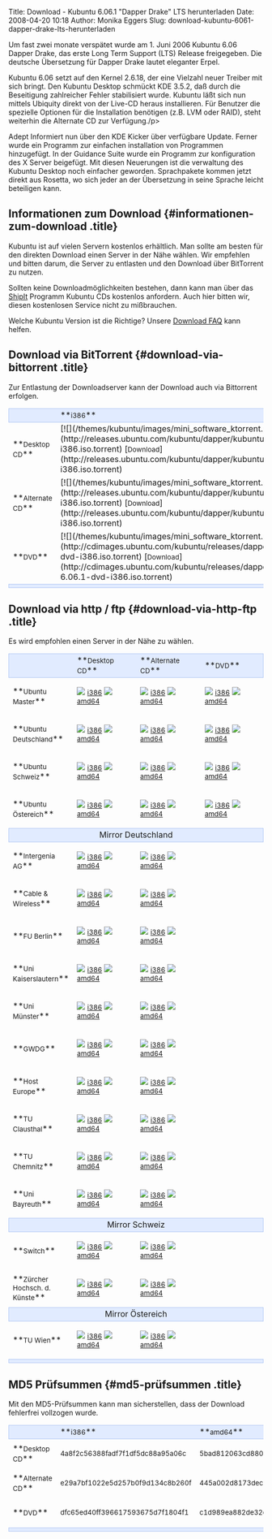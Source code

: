 Title: Download - Kubuntu 6.06.1 "Dapper Drake" LTS herunterladen
Date: 2008-04-20 10:18
Author: Monika Eggers
Slug: download-kubuntu-6061-dapper-drake-lts-herunterladen

Um fast zwei monate verspätet wurde am 1. Juni 2006 Kubuntu 6.06 Dapper
Drake, das erste Long Term Support (LTS) Release freigegeben. Die
deutsche Übersetzung für Dapper Drake lautet eleganter Erpel.

Kubuntu 6.06 setzt auf den Kernel 2.6.18, der eine Vielzahl neuer
Treiber mit sich bringt. Den Kubuntu Desktop schmückt KDE 3.5.2, daß
durch die Beseitigung zahlreicher Fehler stabilisiert wurde. Kubuntu
läßt sich nun mittels Ubiquity direkt von der Live-CD heraus
installieren. Für Benutzer die spezielle Optionen für die Installation
benötigen (z.B. LVM oder RAID), steht weiterhin die Alternate CD zur
Verfügung./p&gt;

Adept Informiert nun über den KDE Kicker über verfügbare Update. Ferner
wurde ein Programm zur einfachen installation von Programmen
hinzugefügt. In der Guidance Suite wurde ein Programm zur konfiguration
des X Server beigefügt. Mit diesen Neuerungen ist die verwaltung des
Kubuntu Desktop noch einfacher geworden. Sprachpakete kommen jetzt
direkt aus Rosetta, wo sich jeder an der Übersetzung in seine Sprache
leicht beteiligen kann.


Informationen zum Download {#informationen-zum-download .title}
--------------------------


Kubuntu ist auf vielen Servern kostenlos erhältlich. Man sollte am
besten für den direkten Download einen Server in der Nähe wählen. Wir
empfehlen und bitten darum, die Server zu entlasten und den Download
über BitTorrent zu nutzen.


Sollten keine Downloadmöglichkeiten bestehen, dann kann man über das
[ShipIt](https://shipit.kubuntu.org/ "ShipIt") Programm Kubuntu CDs
kostenlos anfordern. Auch hier bitten wir, diesen kostenlosen Service
nicht zu mißbrauchen. 


Welche Kubuntu Version ist die Richtige? Unsere [Download
FAQ](/download/faq "Download FAQ") kann helfen.


Download via BitTorrent {#download-via-bittorrent .title}
-----------------------


Zur Entlastung der Downloadserver kann der Download auch via Bittorrent
erfolgen.


<table width="500" cellpadding="2" cellspacing="2">


<tbody>


<tr style="background-color:#e1ebff;border: solid 1px #b3c8f3;">


<td width="200" align="left">
</td>


<td width="150" align="left">
**<small>i386</small>**

</td>


<td width="150" align="left">
**<small>amd64</small>**

</td>


</tr>


<tr class="even">


<td>
**<small>Desktop CD</small>**

</td>


<td>
[![](/themes/kubuntu/images/mini_software_ktorrent.png)](http://releases.ubuntu.com/kubuntu/dapper/kubuntu-6.06.1-desktop-i386.iso.torrent)
[<small>Download</small>](http://releases.ubuntu.com/kubuntu/dapper/kubuntu-6.06.1-desktop-i386.iso.torrent)

</td>


<td>
[![](/themes/kubuntu/images/mini_software_ktorrent.png)](http://releases.ubuntu.com/kubuntu/dapper/kubuntu-6.06.1-desktop-amd64.iso.torrent)
[<small>Download</small>](http://releases.ubuntu.com/kubuntu/dapper/kubuntu-6.06.1-desktop-amd64.iso.torrent)

</td>


</tr>


<tr class="odd">


<td>
**<small>Alternate CD</small>**

</td>


<td>
[![](/themes/kubuntu/images/mini_software_ktorrent.png)](http://releases.ubuntu.com/kubuntu/dapper/kubuntu-6.06.1-alternate-i386.iso.torrent)
[<small>Download</small>](http://releases.ubuntu.com/kubuntu/dapper/kubuntu-6.06.1-alternate-i386.iso.torrent)

</td>


<td>
[![](/themes/kubuntu/images/mini_software_ktorrent.png)](http://releases.ubuntu.com/kubuntu/dapper/kubuntu-6.06.1-alternate-amd64.iso.torrent)
[<small>Download</small>](http://releases.ubuntu.com/kubuntu/dapper/kubuntu-6.06.1-alternate-amd64.iso.torrent)

</td>


</tr>


<tr class="even">


<td>
**<small>DVD</small>**

</td>


<td>
[![](/themes/kubuntu/images/mini_software_ktorrent.png)](http://cdimages.ubuntu.com/kubuntu/releases/dapper/kubuntu-6.06.1-dvd-i386.iso.torrent)
[<small>Download</small>](http://cdimages.ubuntu.com/kubuntu/releases/dapper/release/kubuntu-6.06.1-dvd-i386.iso.torrent)

</td>


<td>
[![](/themes/kubuntu/images/mini_software_ktorrent.png)](http://cdimages.ubuntu.com/kubuntu/releases/dapper/kubuntu-6.06.1-dvd-amd64.iso.torrent)
[<small>Download</small>](http://cdimages.ubuntu.com/kubuntu/releases/dapper/release/kubuntu-6.06.1-dvd-amd64.iso.torrent)

</td>


</tr>


<tr style="background-color:#e1ebff;border: solid 1px #b3c8f3;">


<td colspan="4" align="left">
</td>


</tr>


</tbody>


</table>

  


Download via http / ftp {#download-via-http-ftp .title}
-----------------------


Es wird empfohlen einen Server in der Nähe zu wählen.


<table width="100%" cellpadding="2" cellspacing="2">


<tbody>


<tr style="background-color:#e1ebff;border: solid 1px #b3c8f3;">


<td align="left">
</td>


<td width="150" align="left">
**<small>Desktop CD</small>**

</td>


<td width="150" align="left">
**<small>Alternate CD</small>**

</td>


<td width="150" align="left">
**<small>DVD</small>**

</td>


</tr>


<tr class="even">


<td>
**<small>Ubuntu Master</small>**

</td>


<td>

[![](/themes/kubuntu/images/mini_download.png)](http://releases.ubuntu.com/kubuntu/dapper/kubuntu-6.06.1-desktop-i386.iso)
[<small>i386</small>](http://releases.ubuntu.com/kubuntu/dapper/kubuntu-6.06.1-desktop-i386.iso)
[![](/themes/kubuntu/images/mini_download.png)](http://releases.ubuntu.com/kubuntu/dapper/kubuntu-6.06.1-desktop-amd64.iso)
[<small>amd64</small>](http://releases.ubuntu.com/kubuntu/dapper/kubuntu-6.06.1-desktop-amd64.iso)


</td>


<td>

[![](/themes/kubuntu/images/mini_download.png)](http://releases.ubuntu.com/kubuntu/dapper/kubuntu-6.06.1-alternate-i386.iso)
[<small>i386</small>](http://releases.ubuntu.com/kubuntu/dapper/kubuntu-6.06.1-alternate-i386.iso)
[![](/themes/kubuntu/images/mini_download.png)](http://releases.ubuntu.com/kubuntu/dapper/kubuntu-6.06.1-alternate-amd64.iso)
[<small>amd64</small>](http://releases.ubuntu.com/kubuntu/dapper/kubuntu-6.06.1-alternate-amd64.iso)


</td>


<td>

[![](/themes/kubuntu/images/mini_download.png)](http://cdimages.ubuntu.com/kubuntu/releases/dapper/release/kubuntu-6.06.1-dvd-i386.iso)
[<small>i386</small>](http://cdimages.ubuntu.com/kubuntu/releases/dapper/release/kubuntu-6.06.1-dvd-i386.iso)
[![](/themes/kubuntu/images/mini_download.png)](http://cdimages.ubuntu.com/kubuntu/releases/dapper/release/kubuntu-6.06.1-dvd-amd64.iso)
[<small>amd64</small>](http://cdimages.ubuntu.com/kubuntu/releases/dapper/release/kubuntu-6.06.1-dvd-amd64.iso)


</td>


</tr>


<tr class="odd">


<td>
**<small>Ubuntu Deutschland</small>**

</td>


<td>

[![](/themes/kubuntu/images/mini_download.png)](http://de.releases.ubuntu.com/kubuntu/dapper/kubuntu-6.06.1-desktop-i386.iso)
[<small>i386</small>](http://de.releases.ubuntu.com/kubuntu/dapper/kubuntu-6.06.1-desktop-i386.iso)
[![](/themes/kubuntu/images/mini_download.png)](http://de.releases.ubuntu.com/kubuntu/dapper/kubuntu-6.06.1-desktop-amd64.iso)
[<small>amd64</small>](http://de.releases.ubuntu.com/kubuntu/dapper/kubuntu-6.06.1-desktop-amd64.iso)


</td>


<td>

[![](/themes/kubuntu/images/mini_download.png)](http://de.releases.ubuntu.com/kubuntu/dapper/kubuntu-6.06.1-alternate-i386.iso)
[<small>i386</small>](http://de.releases.ubuntu.com/kubuntu/dapper/kubuntu-6.06.1-alternate-i386.iso)
[![](/themes/kubuntu/images/mini_download.png)](http://de.releases.ubuntu.com/kubuntu/dapper/kubuntu-6.06.1-alternate-amd64.iso)
[<small>amd64</small>](http://de.releases.ubuntu.com/kubuntu/dapper/kubuntu-6.06.1-alternate-amd64.iso)


</td>


<td>

[![](/themes/kubuntu/images/mini_download.png)](http://de.cdimages.ubuntu.com/kubuntu/releases/dapper/release/kubuntu-6.06.1-dvd-i386.iso)
[<small>i386</small>](http://de.cdimages.ubuntu.com/kubuntu/releases/dapper/release/kubuntu-6.06.1-dvd-i386.iso)
[![](/themes/kubuntu/images/mini_download.png)](http://de.cdimages.ubuntu.com/kubuntu/releases/dapper/release/kubuntu-6.06.1-dvd-amd64.iso)
[<small>amd64</small>](http://de.cdimages.ubuntu.com/kubuntu/releases/dapper/release/kubuntu-6.06.1-dvd-amd64.iso)


</td>


</tr>


<tr class="even">


<td>
**<small>Ubuntu Schweiz</small>**

</td>


<td>

[![](/themes/kubuntu/images/mini_download.png)](http://ch.releases.ubuntu.com/kubuntu/dapper/kubuntu-6.06.1-desktop-i386.iso)
[<small>i386</small>](http://ch.releases.ubuntu.com/kubuntu/dapper/kubuntu-6.06.1-desktop-i386.iso)
[![](/themes/kubuntu/images/mini_download.png)](http://ch.releases.ubuntu.com/kubuntu/dapper/kubuntu-6.06.1-desktop-amd64.iso)
[<small>amd64</small>](http://ch.releases.ubuntu.com/kubuntu/dapper/kubuntu-6.06.1-desktop-amd64.iso)


</td>


<td>

[![](/themes/kubuntu/images/mini_download.png)](http://ch.releases.ubuntu.com/kubuntu/dapper/kubuntu-6.06.1-alternate-i386.iso)
[<small>i386</small>](http://ch.releases.ubuntu.com/kubuntu/dapper/kubuntu-6.06.1-alternate-i386.iso)
[![](/themes/kubuntu/images/mini_download.png)](http://ch.releases.ubuntu.com/kubuntu/dapper/kubuntu-6.06.1-alternate-amd64.iso)
[<small>amd64</small>](http://ch.releases.ubuntu.com/kubuntu/dapper/kubuntu-6.06.1-alternate-amd64.iso)


</td>


<td>

[![](/themes/kubuntu/images/mini_download.png)](http://ch.cdimages.ubuntu.com/kubuntu/releases/dapper/release/kubuntu-6.06.1-dvd-i386.iso)
[<small>i386</small>](http://ch.cdimages.ubuntu.com/kubuntu/releases/dapper/release/kubuntu-6.06.1-dvd-i386.iso)
[![](/themes/kubuntu/images/mini_download.png)](http://ch.cdimages.ubuntu.com/kubuntu/releases/dapper/release/kubuntu-6.06.1-dvd-amd64.iso)
[<small>amd64</small>](http://ch.cdimages.ubuntu.com/kubuntu/releases/dapper/release/kubuntu-6.06.1-dvd-amd64.iso)


</td>


</tr>


<tr class="odd">


<td>
**<small>Ubuntu Östereich</small>**

</td>


<td>

[![](/themes/kubuntu/images/mini_download.png)](http://at.releases.ubuntu.com/kubuntu/dapper/kubuntu-6.06.1-desktop-i386.iso)
[<small>i386</small>](http://at.releases.ubuntu.com/kubuntu/dapper/kubuntu-6.06.1-desktop-i386.iso)
[![](/themes/kubuntu/images/mini_download.png)](http://at.releases.ubuntu.com/kubuntu/dapper/kubuntu-6.06.1-desktop-amd64.iso)
[<small>amd64</small>](http://at.releases.ubuntu.com/kubuntu/dapper/kubuntu-6.06.1-desktop-amd64.iso)


</td>


<td>

[![](/themes/kubuntu/images/mini_download.png)](http://at.releases.ubuntu.com/kubuntu/dapper/kubuntu-6.06.1-alternate-i386.iso)
[<small>i386</small>](http://at.releases.ubuntu.com/kubuntu/dapper/kubuntu-6.06.1-alternate-i386.iso)
[![](/themes/kubuntu/images/mini_download.png)](http://at.releases.ubuntu.com/kubuntu/dapper/kubuntu-6.06.1-alternate-amd64.iso)
[<small>amd64</small>](http://at.releases.ubuntu.com/kubuntu/dapper/kubuntu-6.06.1-alternate-amd64.iso)


</td>


<td>

[![](/themes/kubuntu/images/mini_download.png)](http://at.cdimages.ubuntu.com/kubuntu/releases/dapper/release/kubuntu-6.06.1-dvd-i386.iso)
[<small>i386</small>](http://at.cdimages.ubuntu.com/kubuntu/releases/dapper/release/kubuntu-6.06.1-dvd-i386.iso)
[![](/themes/kubuntu/images/mini_download.png)](http://at.cdimages.ubuntu.com/kubuntu/releases/dapper/release/kubuntu-6.06.1-dvd-amd64.iso)
[<small>amd64</small>](http://at.cdimages.ubuntu.com/kubuntu/releases/dapper/release/kubuntu-6.06.1-dvd-amd64.iso)


</td>


</tr>


<tr style="background-color:#e1ebff;border: solid 1px #b3c8f3;">


<td colspan="4" align="center">
Mirror Deutschland

</td>


</tr>


<tr class="even">


<td>
**<small>Intergenia AG</small>**

</td>


<td>

[![](/themes/kubuntu/images/mini_download.png)](http://ubuntu.intergenia.de/releases/kubuntu/dapper/kubuntu-6.06.1-desktop-i386.iso)
[<small>i386</small>](http://ubuntu.intergenia.de/releases/kubuntu/dapper/kubuntu-6.06.1-desktop-i386.iso)
[![](/themes/kubuntu/images/mini_download.png)](http://ubuntu.intergenia.de/releases/kubuntu/dapper/kubuntu-6.06.1-desktop-amd64.iso)
[<small>amd64</small>](http://ubuntu.intergenia.de/releases/kubuntu/dapper/kubuntu-6.06.1-desktop-amd64.iso)


</td>


<td>

[![](/themes/kubuntu/images/mini_download.png)](http://ubuntu.intergenia.de/releases/kubuntu/dapper/kubuntu-6.06.1-alternate-i386.iso)
[<small>i386</small>](http://ubuntu.intergenia.de/releases/kubuntu/dapper/kubuntu-6.06.1-alternate-i386.iso)
[![](/themes/kubuntu/images/mini_download.png)](http://ubuntu.intergenia.de/releases/kubuntu/dapper/kubuntu-6.06.1-alternate-amd64.iso)
[<small>amd64</small>](http://ubuntu.intergenia.de/releases/kubuntu/dapper/kubuntu-6.06.1-alternate-amd64.iso)


</td>


<td>


</td>


</tr>


<tr class="odd">


<td>
**<small>Cable & Wireless</small>**

</td>


<td>

[![](/themes/kubuntu/images/mini_download.png)](http://ftp.cw.net/pub/linux/ftp.ubuntu.com/releases/kubuntu/dapper/kubuntu-6.06.1-desktop-i386.iso)
[<small>i386</small>](http://ftp.cw.net/pub/linux/ftp.ubuntu.com/releases/kubuntu/dapper/kubuntu-6.06.1-desktop-i386.iso)
[![](/themes/kubuntu/images/mini_download.png)](http://ftp.cw.net/pub/linux/ftp.ubuntu.com/releases/kubuntu/dapper/kubuntu-6.06.1-desktop-amd64.iso)
[<small>amd64</small>](http://ftp.cw.net/pub/linux/ftp.ubuntu.com/releases/kubuntu/dapper/kubuntu-6.06.1-desktop-amd64.iso)


</td>


<td>

[![](/themes/kubuntu/images/mini_download.png)](http://ftp.cw.net/pub/linux/ftp.ubuntu.com/releases/kubuntu/dapper/kubuntu-6.06.1-alternate-i386.iso)
[<small>i386</small>](http://ftp.cw.net/pub/linux/ftp.ubuntu.com/releases/kubuntu/dapper/kubuntu-6.06.1-alternate-i386.iso)
[![](/themes/kubuntu/images/mini_download.png)](http://ftp.cw.net/pub/linux/ftp.ubuntu.com/releases/kubuntu/dapper/kubuntu-6.06.1-alternate-amd64.iso)
[<small>amd64</small>](http://ftp.cw.net/pub/linux/ftp.ubuntu.com/releases/kubuntu/dapper/kubuntu-6.06.1-alternate-amd64.iso)


</td>


<td>


</td>


</tr>


<tr class="even">


<td>
**<small>FU Berlin</small>**

</td>


<td>

[![](/themes/kubuntu/images/mini_download.png)](ftp://ftp.fu-berlin.de/linux/ubuntu/releases/kubuntu/dapper/kubuntu-6.06.1-desktop-i386.iso)
[<small>i386</small>](ftp://ftp.fu-berlin.de/linux/ubuntu/releases/kubuntu/dapper/kubuntu-6.06.1-desktop-i386.iso)
[![](/themes/kubuntu/images/mini_download.png)](ftp://ftp.fu-berlin.de/linux/ubuntu/releases/kubuntu/dapper/kubuntu-6.06.1-desktop-amd64.iso)
[<small>amd64</small>](ftp://ftp.fu-berlin.de/linux/ubuntu/releases/kubuntu/dapper/kubuntu-6.06.1-desktop-amd64.iso)


</td>


<td>

[![](/themes/kubuntu/images/mini_download.png)](ftp://ftp.fu-berlin.de/linux/ubuntu/releases/kubuntu/dapper/kubuntu-6.06.1-alternate-i386.iso)
[<small>i386</small>](ftp://ftp.fu-berlin.de/linux/ubuntu/releases/kubuntu/dapper/kubuntu-6.06.1-alternate-i386.iso)
[![](/themes/kubuntu/images/mini_download.png)](ftp://ftp.fu-berlin.de/linux/ubuntu/releases/kubuntu/dapper/kubuntu-6.06.1-alternate-amd64.iso)
[<small>amd64</small>](ftp://ftp.fu-berlin.de/linux/ubuntu/releases/kubuntu/dapper/kubuntu-6.06.1-alternate-amd64.iso)


</td>


<td>


</td>


</tr>


<tr class="odd">


<td>
**<small>Uni Kaiserslautern</small>**

</td>


<td>

[![](/themes/kubuntu/images/mini_download.png)](http://ftp.uni-kl.de/pub/linux/ubuntu.iso/kubuntu/dapper/kubuntu-6.06.1-desktop-i386.iso)
[<small>i386</small>](http://ftp.uni-kl.de/pub/linux/ubuntu.iso/kubuntu/dapper/kubuntu-6.06.1-desktop-i386.iso)
[![](/themes/kubuntu/images/mini_download.png)](http://ftp.uni-kl.de/pub/linux/ubuntu.iso/kubuntu/dapper/kubuntu-6.06.1-desktop-amd64.iso)
[<small>amd64</small>](http://ftp.uni-kl.de/pub/linux/ubuntu.iso/kubuntu/dapper/kubuntu-6.06.1-desktop-amd64.iso)


</td>


<td>

[![](/themes/kubuntu/images/mini_download.png)](http://ftp.uni-kl.de/pub/linux/ubuntu.iso/kubuntu/dapper/kubuntu-6.06.1-alternate-i386.iso)
[<small>i386</small>](http://ftp.uni-kl.de/pub/linux/ubuntu.iso/kubuntu/dapper/kubuntu-6.06.1-alternate-i386.iso)
[![](/themes/kubuntu/images/mini_download.png)](http://ftp.uni-kl.de/pub/linux/ubuntu.iso/kubuntu/dapper/kubuntu-6.06.1-alternate-amd64.iso)
[<small>amd64</small>](http://ftp.uni-kl.de/pub/linux/ubuntu.iso/kubuntu/dapper/kubuntu-6.06.1-alternate-amd64.iso)


</td>


<td>


</td>


</tr>


<tr class="even">


<td>
**<small>Uni Münster</small>**

</td>


<td>

[![](/themes/kubuntu/images/mini_download.png)](http://ftp.uni-muenster.de/pub/mirrors/ftp.ubuntu.com/releases/kubuntu/dapper/kubuntu-6.06.1-desktop-i386.iso)
[<small>i386</small>](http://ftp.uni-muenster.de/pub/mirrors/ftp.ubuntu.com/releases/kubuntu/dapper/kubuntu-6.06.1-desktop-i386.iso)
[![](/themes/kubuntu/images/mini_download.png)](http://ftp.uni-muenster.de/pub/mirrors/ftp.ubuntu.com/releases/kubuntu/dapper/kubuntu-6.06.1-desktop-amd64.iso)
[<small>amd64</small>](http://ftp.uni-muenster.de/pub/mirrors/ftp.ubuntu.com/releases/kubuntu/dapper/kubuntu-6.06.1-desktop-amd64.iso)


</td>


<td>

[![](/themes/kubuntu/images/mini_download.png)](http://ftp.uni-muenster.de/pub/mirrors/ftp.ubuntu.com/releases/kubuntu/dapper/kubuntu-6.06.1-alternate-i386.iso)
[<small>i386</small>](http://ftp.uni-muenster.de/pub/mirrors/ftp.ubuntu.com/releases/kubuntu/dapper/kubuntu-6.06.1-alternate-i386.iso)
[![](/themes/kubuntu/images/mini_download.png)](http://ftp.uni-muenster.de/pub/mirrors/ftp.ubuntu.com/releases/kubuntu/dapper/kubuntu-6.06.1-alternate-amd64.iso)
[<small>amd64</small>](http://ftp.uni-muenster.de/pub/mirrors/ftp.ubuntu.com/releases/kubuntu/dapper/kubuntu-6.06.1-alternate-amd64.iso)


</td>


<td>


</td>


</tr>


<tr class="odd">


<td>
**<small>GWDG</small>**

</td>


<td>

[![](/themes/kubuntu/images/mini_download.png)](http://ftp5.gwdg.de/pub/linux/debian/ubuntu/iso/kubuntu/dapper/kubuntu-6.06.1-desktop-i386.iso)
[<small>i386</small>](http://ftp5.gwdg.de/pub/linux/debian/ubuntu/iso/kubuntu/dapper/kubuntu-6.06.1-desktop-i386.iso)
[![](/themes/kubuntu/images/mini_download.png)](http://ftp5.gwdg.de/pub/linux/debian/ubuntu/iso/kubuntu/dapper/kubuntu-6.06.1-desktop-amd64.iso)
[<small>amd64</small>](http://ftp5.gwdg.de/pub/linux/debian/ubuntu/iso/kubuntu/dapper/kubuntu-6.06.1-desktop-amd64.iso)


</td>


<td>

[![](/themes/kubuntu/images/mini_download.png)](http://ftp5.gwdg.de/pub/linux/debian/ubuntu/iso/kubuntu/dapper/kubuntu-6.06.1-alternate-i386.iso)
[<small>i386</small>](http://ftp5.gwdg.de/pub/linux/debian/ubuntu/iso/kubuntu/dapper/kubuntu-6.06.1-alternate-i386.iso)
[![](/themes/kubuntu/images/mini_download.png)](http://ftp5.gwdg.de/pub/linux/debian/ubuntu/iso/kubuntu/dapper/kubuntu-6.06.1-alternate-amd64.iso)
[<small>amd64</small>](http://ftp5.gwdg.de/pub/linux/debian/ubuntu/iso/kubuntu/dapper/kubuntu-6.06.1-alternate-amd64.iso)


</td>


<td>


</td>


</tr>


<tr class="even">


<td>
**<small>Host Europe</small>**

</td>


<td>

[![](/themes/kubuntu/images/mini_download.png)](http://ftp.hosteurope.de/mirror/releases.ubuntu.com/kubuntu/dapper/kubuntu-6.06.1-desktop-i386.iso)
[<small>i386</small>](http://ftp.hosteurope.de/mirror/releases.ubuntu.com/kubuntu/dapper/kubuntu-6.06.1-desktop-i386.iso)
[![](/themes/kubuntu/images/mini_download.png)](http://ftp.hosteurope.de/mirror/releases.ubuntu.com/kubuntu/dapper/kubuntu-6.06.1-desktop-amd64.iso)
[<small>amd64</small>](http://ftp.hosteurope.de/mirror/releases.ubuntu.com/kubuntu/dapper/kubuntu-6.06.1-desktop-amd64.iso)


</td>


<td>

[![](/themes/kubuntu/images/mini_download.png)](http://ftp.hosteurope.de/mirror/releases.ubuntu.com/kubuntu/dapper/kubuntu-6.06.1-alternate-i386.iso)
[<small>i386</small>](http://ftp.hosteurope.de/mirror/releases.ubuntu.com/kubuntu/dapper/kubuntu-6.06.1-alternate-i386.iso)
[![](/themes/kubuntu/images/mini_download.png)](http://ftp.hosteurope.de/mirror/releases.ubuntu.com/kubuntu/dapper/kubuntu-6.06.1-alternate-amd64.iso)
[<small>amd64</small>](http://ftp.hosteurope.de/mirror/releases.ubuntu.com/kubuntu/dapper/kubuntu-6.06.1-alternate-amd64.iso)


</td>


<td>


</td>


</tr>


<tr class="odd">


<td>
**<small>TU Clausthal</small>**

</td>


<td>

[![](/themes/kubuntu/images/mini_download.png)](http://ftp.tu-clausthal.de/ftp/mirror/ubuntu/releases/kubuntu/dapper/kubuntu-6.06.1-desktop-i386.iso)
[<small>i386</small>](http://ftp.tu-clausthal.de/ftp/mirror/ubuntu/releases/kubuntu/dapper/kubuntu-6.06.1-desktop-i386.iso)
[![](/themes/kubuntu/images/mini_download.png)](http://ftp.tu-clausthal.de/ftp/mirror/ubuntu/releases/kubuntu/dapper/kubuntu-6.06.1-desktop-amd64.iso)
[<small>amd64</small>](http://ftp.tu-clausthal.de/ftp/mirror/ubuntu/releases/kubuntu/dapper/kubuntu-6.06.1-desktop-amd64.iso)


</td>


<td>

[![](/themes/kubuntu/images/mini_download.png)](http://ftp.tu-clausthal.de/ftp/mirror/ubuntu/releases/kubuntu/dapper/kubuntu-6.06.1-alternate-i386.iso)
[<small>i386</small>](http://ftp.tu-clausthal.de/ftp/mirror/ubuntu/releases/kubuntu/dapper/kubuntu-6.06.1-alternate-i386.iso)
[![](/themes/kubuntu/images/mini_download.png)](http://ftp.tu-clausthal.de/ftp/mirror/ubuntu/releases/kubuntu/dapper/kubuntu-6.06.1-alternate-amd64.iso)
[<small>amd64</small>](http://ftp.tu-clausthal.de/ftp/mirror/ubuntu/releases/kubuntu/dapper/kubuntu-6.06.1-alternate-amd64.iso)


</td>


<td>


</td>


</tr>


<tr class="even">


<td>
**<small>TU Chemnitz</small>**

</td>


<td>

[![](/themes/kubuntu/images/mini_download.png)](http://ftp.tu-chemnitz.de/pub/linux/ubuntu-releases/kubuntu/dapper/kubuntu-6.06.1-desktop-i386.iso)
[<small>i386</small>](http://ftp.tu-chemnitz.de/pub/linux/ubuntu-releases/kubuntu/dapper/kubuntu-6.06.1-desktop-i386.iso)
[![](/themes/kubuntu/images/mini_download.png)](http://ftp.tu-chemnitz.de/pub/linux/ubuntu-releases/kubuntu/dapper/kubuntu-6.06.1-desktop-amd64.iso)
[<small>amd64</small>](http://ftp.tu-chemnitz.de/pub/linux/ubuntu-releases/kubuntu/dapper/kubuntu-6.06.1-desktop-amd64.iso)


</td>


<td>

[![](/themes/kubuntu/images/mini_download.png)](http://ftp.tu-chemnitz.de/pub/linux/ubuntu-releases/kubuntu/dapper/kubuntu-6.06.1-alternate-i386.iso)
[<small>i386</small>](http://ftp.tu-chemnitz.de/pub/linux/ubuntu-releases/kubuntu/dapper/kubuntu-6.06.1-alternate-i386.iso)
[![](/themes/kubuntu/images/mini_download.png)](http://ftp.tu-chemnitz.de/pub/linux/ubuntu-releases/kubuntu/dapper/kubuntu-6.06.1-alternate-amd64.iso)
[<small>amd64</small>](http://ftp.tu-chemnitz.de/pub/linux/ubuntu-releases/kubuntu/dapper/kubuntu-6.06.1-alternate-amd64.iso)


</td>


<td>


</td>


</tr>


<tr class="odd">


<td>
**<small>Uni Bayreuth</small>**

</td>


<td>

[![](/themes/kubuntu/images/mini_download.png)](http://ftp.uni-bayreuth.de/linux/ubuntu/releases/kubuntu/dapper/kubuntu-6.06.1-desktop-i386.iso)
[<small>i386</small>](http://ftp.uni-bayreuth.de/linux/ubuntu/releases/kubuntu/dapper/kubuntu-6.06.1-desktop-i386.iso)
[![](/themes/kubuntu/images/mini_download.png)](http://ftp.uni-bayreuth.de/linux/ubuntu/releases/kubuntu/dapper/kubuntu-6.06.1-desktop-amd64.iso)
[<small>amd64</small>](http://ftp.uni-bayreuth.de/linux/ubuntu/releases/kubuntu/dapper/kubuntu-6.06.1-desktop-amd64.iso)


</td>


<td>

[![](/themes/kubuntu/images/mini_download.png)](http://ftp.uni-bayreuth.de/linux/ubuntu/releases/kubuntu/dapper/kubuntu-6.06.1-alternate-i386.iso)
[<small>i386</small>](http://ftp.uni-bayreuth.de/linux/ubuntu/releases/kubuntu/dapper/kubuntu-6.06.1-alternate-i386.iso)
[![](/themes/kubuntu/images/mini_download.png)](http://ftp.uni-bayreuth.de/linux/ubuntu/releases/kubuntu/dapper/kubuntu-6.06.1-alternate-amd64.iso)
[<small>amd64</small>](http://ftp.uni-bayreuth.de/linux/ubuntu/releases/kubuntu/dapper/kubuntu-6.06.1-alternate-amd64.iso)


</td>


<td>


</td>


</tr>


<tr style="background-color:#e1ebff;border: solid 1px #b3c8f3;">


<td colspan="4" align="center">
Mirror Schweiz

</td>


</tr>


<tr class="even">


<td>
**<small>Switch</small>**

</td>


<td>

[![](/themes/kubuntu/images/mini_download.png)](http://ubuntu.gds.tuwien.ac.at/cdimage/releases/kubuntu/dapper/kubuntu-6.06.1-desktop-i386.iso)
[<small>i386</small>](http://ubuntu.gds.tuwien.ac.at/cdimage/releases/kubuntu/dapper/kubuntu-6.06.1-desktop-i386.iso)
[![](/themes/kubuntu/images/mini_download.png)](http://ubuntu.gds.tuwien.ac.at/cdimage/releases/kubuntu/dapper/kubuntu-6.06.1-desktop-amd64.iso)
[<small>amd64</small>](http://ubuntu.gds.tuwien.ac.at/cdimage/releases/kubuntu/dapper/kubuntu-6.06.1-desktop-amd64.iso)


</td>


<td>

[![](/themes/kubuntu/images/mini_download.png)](http://ubuntu.gds.tuwien.ac.at/cdimage/releases/kubuntu/dapper/kubuntu-6.06.1-alternate-i386.iso)
[<small>i386</small>](http://ubuntu.gds.tuwien.ac.at/cdimage/releases/kubuntu/dapper/kubuntu-6.06.1-alternate-i386.iso)
[![](/themes/kubuntu/images/mini_download.png)](http://ubuntu.gds.tuwien.ac.at/cdimage/releases/kubuntu/dapper/kubuntu-6.06.1-alternate-amd64.iso)
[<small>amd64</small>](http://ubuntu.gds.tuwien.ac.at/cdimage/releases/kubuntu/dapper/kubuntu-6.06.1-alternate-amd64.iso)


</td>


<td>


</td>


</tr>


<tr class="odd">


<td>
**<small>Zürcher Hochsch. d. Künste</small>**

</td>


<td>

[![](/themes/kubuntu/images/mini_download.png)](http://ubuntu.gds.tuwien.ac.at/cdimage/releases/kubuntu/dapper/kubuntu-6.06.1-desktop-i386.iso)
[<small>i386</small>](http://ubuntu.gds.tuwien.ac.at/cdimage/releases/kubuntu/dapper/kubuntu-6.06.1-desktop-i386.iso)
[![](/themes/kubuntu/images/mini_download.png)](http://ubuntu.gds.tuwien.ac.at/cdimage/releases/kubuntu/dapper/kubuntu-6.06.1-desktop-amd64.iso)
[<small>amd64</small>](http://ubuntu.gds.tuwien.ac.at/cdimage/releases/kubuntu/dapper/kubuntu-6.06.1-desktop-amd64.iso)


</td>


<td>

[![](/themes/kubuntu/images/mini_download.png)](http://ubuntu.gds.tuwien.ac.at/cdimage/releases/kubuntu/dapper/kubuntu-6.06.1-alternate-i386.iso)
[<small>i386</small>](http://ubuntu.gds.tuwien.ac.at/cdimage/releases/kubuntu/dapper/kubuntu-6.06.1-alternate-i386.iso)
[![](/themes/kubuntu/images/mini_download.png)](http://ubuntu.gds.tuwien.ac.at/cdimage/releases/kubuntu/dapper/kubuntu-6.06.1-alternate-amd64.iso)
[<small>amd64</small>](http://ubuntu.gds.tuwien.ac.at/cdimage/releases/kubuntu/dapper/kubuntu-6.06.1-alternate-amd64.iso)


</td>


<td>


</td>


</tr>


<tr style="background-color:#e1ebff;border: solid 1px #b3c8f3;">


<td colspan="4" align="center">
Mirror Östereich

</td>


</tr>


<tr class="even">


<td>
**<small>TU Wien</small>**

</td>


<td>

[![](/themes/kubuntu/images/mini_download.png)](http://ubuntu.gds.tuwien.ac.at/cdimage/releases/kubuntu/dapper/kubuntu-6.06.1-desktop-i386.iso)
[<small>i386</small>](http://ubuntu.gds.tuwien.ac.at/cdimage/releases/kubuntu/dapper/kubuntu-6.06.1-desktop-i386.iso)
[![](/themes/kubuntu/images/mini_download.png)](http://ubuntu.gds.tuwien.ac.at/cdimage/releases/kubuntu/dapper/kubuntu-6.06.1-desktop-amd64.iso)
[<small>amd64</small>](http://ubuntu.gds.tuwien.ac.at/cdimage/releases/kubuntu/dapper/kubuntu-6.06.1-desktop-amd64.iso)


</td>


<td>

[![](/themes/kubuntu/images/mini_download.png)](http://ubuntu.gds.tuwien.ac.at/cdimage/releases/kubuntu/dapper/kubuntu-6.06.1-alternate-i386.iso)
[<small>i386</small>](http://ubuntu.gds.tuwien.ac.at/cdimage/releases/kubuntu/dapper/kubuntu-6.06.1-alternate-i386.iso)
[![](/themes/kubuntu/images/mini_download.png)](http://ubuntu.gds.tuwien.ac.at/cdimage/releases/kubuntu/dapper/kubuntu-6.06.1-alternate-amd64.iso)
[<small>amd64</small>](http://ubuntu.gds.tuwien.ac.at/cdimage/releases/kubuntu/dapper/kubuntu-6.06.1-alternate-amd64.iso)


</td>


<td>


</td>


</tr>


<tr style="background-color:#e1ebff;border: solid 1px #b3c8f3;">


<td colspan="4" align="center">
</td>


</tr>


</tbody>


</table>

  


MD5 Prüfsummen {#md5-prüfsummen .title}
--------------


Mit den MD5-Prüfsummen kann man sicherstellen, dass der Download
fehlerfrei vollzogen wurde.


<table width="100%" cellpadding="2" cellspacing="2">


<tbody>


<tr style="background-color:#e1ebff;border: solid 1px #b3c8f3;">


<td align="left">
</td>


<td width="200" align="left">
**<small>i386</small>**

</td>


<td width="200" align="left">
**<small>amd64</small>**

</td>


<td width="80" align="left">
**<small>MD5/GPG</small>**

</td>


</tr>


<tr class="even">


<td>
**<small>Desktop CD</small>**

</td>


<td>
<small>4a8f2c56388fadf7f1df5dc88a95a06c</small>

</td>


<td>
<small>5bad812063cd880a1755f1e2431ee3e4</small>

</td>


<td>

[![](/themes/kubuntu/images/mini_download.png)](http://releases.ubuntu.com/kubuntu/dapper/MD5SUMS) /  
[![](/themes/kubuntu/images/mini_download.png)](http://releases.ubuntu.com/kubuntu/dapper/MD5SUMS.gpg)


</td>


</tr>


<tr class="odd">


<td>
**<small>Alternate CD</small>**

</td>


<td>
<small>e29a7bf1022e5d257b0f9d134c8b260f</small>

</td>


<td>
<small>445a002d8173dec6880a5b63d0378c46</small>

</td>


<td>

[![](/themes/kubuntu/images/mini_download.png)](http://releases.ubuntu.com/kubuntu/dapper/MD5SUMS) /  
[![](/themes/kubuntu/images/mini_download.png)](http://releases.ubuntu.com/kubuntu/dapper/MD5SUMS.gpg)


</td>


</tr>


<tr class="even">


<td>
**<small>DVD</small>**

</td>


<td>
<small>dfc65ed40ff396617593675d7f1804f1</small>

</td>


<td>
<small>c1d989ea882de32c46bcc4bfd3e72a78</small>

</td>


<td>

[![](/themes/kubuntu/images/mini_download.png)](http://cdimages.ubuntu.com/kubuntu/releases/dapper/release/MD5SUMS) /  
[![](/themes/kubuntu/images/mini_download.png)](http://cdimages.ubuntu.com/kubuntu/releases/dapper/release/MD5SUMS.gpg)


</td>


</tr>


<tr style="background-color:#e1ebff;border: solid 1px #b3c8f3;">


<td colspan="4" align="left">
</td>


</tr>


</tbody>


</table>


